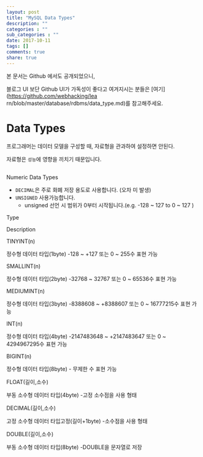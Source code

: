 ```yaml
---
layout: post
title: "MySQL Data Types"
description: ""
categories : ""
sub_categories : ""
date: 2017-10-11
tags: []
comments: true
share: true
---
```


본 문서는 Github 에서도 공개되었으니,

블로그 UI 보단 Github UI가 가독성이 좋다고 여겨지시는 분들은 [여기](https://github.com/webhacking/lea
rn/blob/master/database/rdbms/data_type.md)를 참고해주세요.

# Data Types

프로그래머는 데이터 모델을 구성할 때, 자료형을 관과하여 설정하면 안된다.

자료형은 `성능`에 영향을 끼치기 때문입니다.

##

Numeric Data Types

  * `DECIMAL`은 주로 화폐 저장 용도로 사용합니다. (오차 미 발생)
  * `UNSIGNED` 사용가능합니다.
    * unsigned 선언 시 범위가 0부터 시작됩니다.(e.g. -128 ~ 127 to 0 ~ 127 )

Type

Description

TINYINT(n)

정수형 데이터 타입(1byte) -128 ~ +127 또는 0 ~ 255수 표현 가능

SMALLINT(n)

정수형 데이터 타입(2byte) -32768 ~ 32767 또는 0 ~ 65536수 표현 가능

MEDIUMINT(n)

정수형 데이터 타입(3byte) -8388608 ~ +8388607 또는 0 ~ 16777215수 표현 가능

INT(n)

정수형 데이터 타입(4byte) -2147483648 ~ +2147483647 또는 0 ~ 4294967295수 표현 가능

BIGINT(n)

정수형 데이터 타입(8byte) - 무제한 수 표현 가능

FLOAT(길이,소수)

부동 소수형 데이터 타입(4byte) -고정 소수점을 사용 형태

DECIMAL(길이,소수)

고정 소수형 데이터 타입고정(길이+1byte) -소수점을 사용 형태

DOUBLE(길이,소수)

부동 소수형 데이터 타입(8byte) -DOUBLE을 문자열로 저장

  

